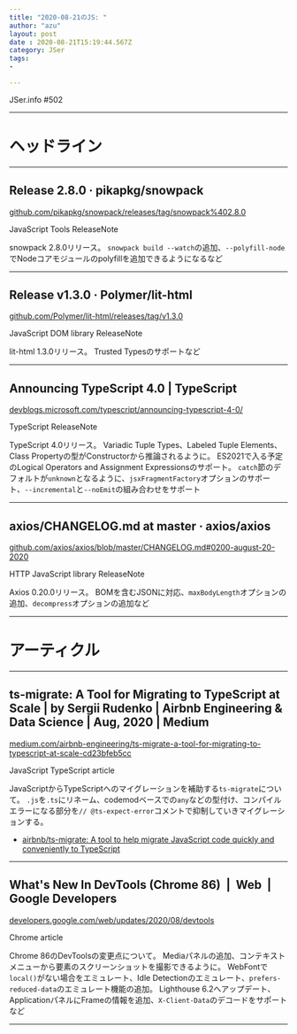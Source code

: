 ```yaml
---
title: "2020-08-21のJS: "
author: "azu"
layout: post
date : 2020-08-21T15:19:44.567Z
category: JSer
tags:
-

---
```


JSer.info #502

----

<h1 class="site-genre">ヘッドライン</h1>

----

## Release 2.8.0 · pikapkg/snowpack
[github.com/pikapkg/snowpack/releases/tag/snowpack%402.8.0](https://github.com/pikapkg/snowpack/releases/tag/snowpack%402.8.0 "Release 2.8.0 · pikapkg/snowpack")
<p class="jser-tags jser-tag-icon"><span class="jser-tag">JavaScript</span> <span class="jser-tag">Tools</span> <span class="jser-tag">ReleaseNote</span></p>

snowpack 2.8.0リリース。
`snowpack build --watch`の追加、`--polyfill-node`でNodeコアモジュールのpolyfillを追加できるようになるなど


----

## Release v1.3.0 · Polymer/lit-html
[github.com/Polymer/lit-html/releases/tag/v1.3.0](https://github.com/Polymer/lit-html/releases/tag/v1.3.0 "Release v1.3.0 · Polymer/lit-html")
<p class="jser-tags jser-tag-icon"><span class="jser-tag">JavaScript</span> <span class="jser-tag">DOM</span> <span class="jser-tag">library</span> <span class="jser-tag">ReleaseNote</span></p>

lit-html 1.3.0リリース。
Trusted Typesのサポートなど


----

## Announcing TypeScript 4.0 | TypeScript
[devblogs.microsoft.com/typescript/announcing-typescript-4-0/](https://devblogs.microsoft.com/typescript/announcing-typescript-4-0/ "Announcing TypeScript 4.0 | TypeScript")
<p class="jser-tags jser-tag-icon"><span class="jser-tag">TypeScript</span> <span class="jser-tag">ReleaseNote</span></p>

TypeScript 4.0リリース。
Variadic Tuple Types、Labeled Tuple Elements、Class Propertyの型がConstructorから推論されるように。
ES2021で入る予定のLogical Operators and Assignment Expressionsのサポート。
`catch`節のデフォルトが`unknown`となるように、`jsxFragmentFactory`オプションのサポート、`--incremental`と`--noEmit`の組み合わせをサポート


----

## axios/CHANGELOG.md at master · axios/axios
[github.com/axios/axios/blob/master/CHANGELOG.md#0200-august-20-2020](https://github.com/axios/axios/blob/master/CHANGELOG.md#0200-august-20-2020 "axios/CHANGELOG.md at master · axios/axios")
<p class="jser-tags jser-tag-icon"><span class="jser-tag">HTTP</span> <span class="jser-tag">JavaScript</span> <span class="jser-tag">library</span> <span class="jser-tag">ReleaseNote</span></p>

Axios 0.20.0リリース。
BOMを含むJSONに対応、`maxBodyLength`オプションの追加、`decompress`オプションの追加など


----
<h1 class="site-genre">アーティクル</h1>

----

## ts-migrate: A Tool for Migrating to TypeScript at Scale | by Sergii Rudenko | Airbnb Engineering & Data Science | Aug, 2020 | Medium
[medium.com/airbnb-engineering/ts-migrate-a-tool-for-migrating-to-typescript-at-scale-cd23bfeb5cc](https://medium.com/airbnb-engineering/ts-migrate-a-tool-for-migrating-to-typescript-at-scale-cd23bfeb5cc "ts-migrate: A Tool for Migrating to TypeScript at Scale | by Sergii Rudenko | Airbnb Engineering & Data Science | Aug, 2020 | Medium")
<p class="jser-tags jser-tag-icon"><span class="jser-tag">JavaScript</span> <span class="jser-tag">TypeScript</span> <span class="jser-tag">article</span></p>

JavaScriptからTypeScriptへのマイグレーションを補助する`ts-migrate`について。
`.js`を`.ts`にリネーム、codemodベースでの`any`などの型付け、コンパイルエラーになる部分を`// @ts-expect-error`コメントで抑制していきマイグレーションする。

- [airbnb/ts-migrate: A tool to help migrate JavaScript code quickly and conveniently to TypeScript](https://github.com/airbnb/ts-migrate "airbnb/ts-migrate: A tool to help migrate JavaScript code quickly and conveniently to TypeScript")

----

## What's New In DevTools (Chrome 86)  |  Web  |  Google Developers
[developers.google.com/web/updates/2020/08/devtools](https://developers.google.com/web/updates/2020/08/devtools "What's New In DevTools (Chrome 86)  |  Web  |  Google Developers")
<p class="jser-tags jser-tag-icon"><span class="jser-tag">Chrome</span> <span class="jser-tag">article</span></p>

Chrome 86のDevToolsの変更点について。
Mediaパネルの追加、コンテキストメニューから要素のスクリーンショットを撮影できるように。
WebFontで`local()`がない場合をエミュレート、Idle Detectionのエミュレート、`prefers-reduced-data`のエミュレート機能の追加。
Lighthouse 6.2へアップデート、ApplicationパネルにFrameの情報を追加、`X-Client-Data`のデコードをサポートなど


----
